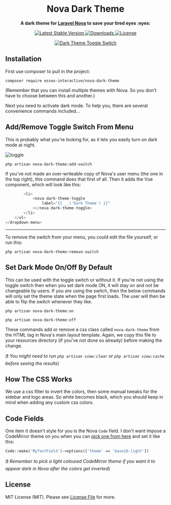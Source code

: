 <h1 align="center">
	Nova Dark Theme
</h1>

<p align="center">
	<strong>A dark theme for <a href="https://nova.laravel.com/">Laravel Nova</a> to save your tired eyes :eyes:</strong><br>
</p>

<p align="center">
  <a href="https://packagist.org/packages/david-griffiths/nova-dark-theme">
    <img src="https://img.shields.io/github/release/david-griffiths/nova-dark-theme.svg?label=version&style=flat" alt="Latest Stable Version">
  </a>
    
  <a href="https://packagist.org/packages/david-griffiths/nova-dark-theme">
    <img src="https://poser.pugx.org/david-griffiths/nova-dark-theme/downloads" alt="Downloads">
  </a>
  
  <a href="https://packagist.org/packages/david-griffiths/nova-dark-theme">
    <img src="https://poser.pugx.org/david-griffiths/nova-dark-theme/license" alt="License">
  </a>
</p>

<p align="center">
  <a href="https://user-images.githubusercontent.com/1121864/52905434-20b50a80-3232-11e9-8755-4e7ea49ca771.gif">
    <img src="https://user-images.githubusercontent.com/1121864/52905434-20b50a80-3232-11e9-8755-4e7ea49ca771.gif" alt="Dark Theme Toggle Switch">
  </a>
</p>

Installation
----------

First use composer to pull in the project:

`composer require essex-interactive/nova-dark-theme`

(Remember that you can install multiple themes with Nova. So you don't have to choose between this and another.)

Next you need to activate dark mode. To help you, there are several convenience commands included...

Add/Remove Toggle Switch From Menu
----------

This is probably what you're looking for, as it lets you easily turn on dark mode at night.

![toggle](https://user-images.githubusercontent.com/1121864/52905532-6d4d1580-3233-11e9-9b30-e75625615db4.png) 

`php artisan nova-dark-theme:add-switch`

If you've not made an over-writeable copy of Nova's user menu (the one in the top right), this command does that first of all. Then it adds the Vue component, which will look like this:

```php
        <li>
            <nova-dark-theme-toggle
                label="{{ __('Dark Theme') }}"
            ></nova-dark-theme-toggle>
        </li>
    </ul>
</dropdown-menu>
```

---

To remove the switch from your menu, you could edit the file yourself, or run this:

`php artisan nova-dark-theme:remove-switch`

Set Dark Mode On/Off By Default
----------

This can be used with the toggle switch or without it. If you're not using the toggle switch then when you set dark mode ON, it will stay on and not be changeable by users. If you _are_ using the switch, then the below commands will only set the theme state when the page first loads. The user will then be able to flip the switch whenever they like.

`php artisan nova-dark-theme:on`

`php artisan nova-dark-theme:off`

These commands add or remove a css class called `nova-dark-theme` from the HTML tag in Nova's main layout template.
Again, we copy this file to your resources directory (if you've not done so already) before making the change.

(:exclamation: _You might need to run `php artisan view:clear` or `php artisan view:cache` before seeing the results_)


How The CSS Works
----------

We use a css filter to invert the colors, then some manual tweaks for the sidebar and logo areas. So white becomes black, which you should keep in mind when adding any custom css colors.

Code Fields
----------

One item it doesn't style for you is the Nova `Code` field. I don't want impose a CodeMirror theme on you when you can [pick one from here](https://codemirror.net/demo/theme.html#default) and set it like this:

```php
Code::make('MyTextField')->options(['theme' => 'base16-light'])
```

(:exclamation: _Remember to pick a light coloured CodeMirror theme if you want it to appear dark in Nova after the colors get inverted_)


License
----------

MIT License (MIT). Please see [License File](LICENSE) for more.

